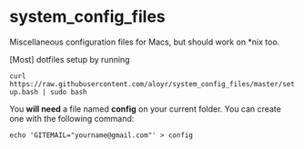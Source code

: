 system_config_files
===================

Miscellaneous configuration files for Macs, but should work on \*nix too.

[Most] dotfiles setup by running

`
curl https://raw.githubusercontent.com/aloyr/system_config_files/master/setup.bash | sudo bash
`

You **will need** a file named **config** on your current folder. You can create one with the following command:

`
echo 'GITEMAIL="yourname@gmail.com"' > config
`

